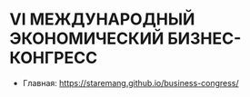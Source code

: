 # VI МЕЖДУНАРОДНЫЙ ЭКОНОМИЧЕСКИЙ БИЗНЕС-КОНГРЕСС
- Главная: https://staremang.github.io/business-congress/

